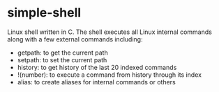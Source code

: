 # simple-shell

Linux shell written in C. The shell executes all Linux internal commands along with a few external commands including:

* getpath: to get the current path
* setpath: to set the current path
* history: to get history of the last 20 indexed commands
* !(number): to execute a command from history through its index
* alias: to create aliases for internal commands or others
